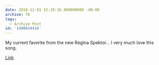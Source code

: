 ```yaml
---
date: 2016-12-01 15:20:16.000000000 -08:00
archive: fb
tags: 
  - Archive Post
id: '1480634416'
---
```


My current favorite from the new Regina Spektor... I very much love this song. 

[Link](https://youtu.be/WJa6lTvstKA)
